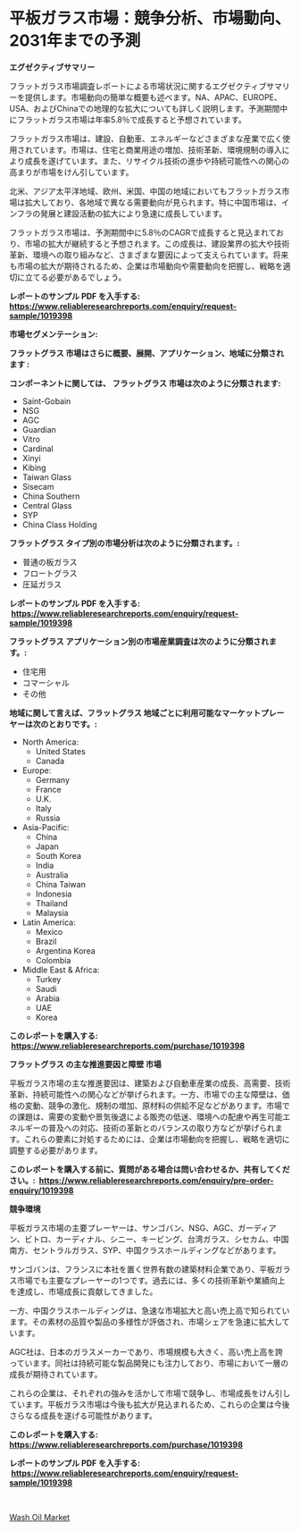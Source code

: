 <p><h1>平板ガラス市場：競争分析、市場動向、2031年までの予測</h1></p><p><strong>エグゼクティブサマリー</strong></p>
<p><p>フラットガラス市場調査レポートによる市場状況に関するエグゼクティブサマリーを提供します。市場動向の簡単な概要も述べます。NA、APAC、EUROPE、USA、およびChinaでの地理的な拡大についても詳しく説明します。予測期間中にフラットガラス市場は年率5.8％で成長すると予想されています。</p><p>フラットガラス市場は、建設、自動車、エネルギーなどさまざまな産業で広く使用されています。市場は、住宅と商業用途の増加、技術革新、環境規制の導入により成長を遂げています。また、リサイクル技術の進歩や持続可能性への関心の高まりが市場をけん引しています。</p><p>北米、アジア太平洋地域、欧州、米国、中国の地域においてもフラットガラス市場は拡大しており、各地域で異なる需要動向が見られます。特に中国市場は、インフラの発展と建設活動の拡大により急速に成長しています。</p><p>フラットガラス市場は、予測期間中に5.8％のCAGRで成長すると見込まれており、市場の拡大が継続すると予想されます。この成長は、建設業界の拡大や技術革新、環境への取り組みなど、さまざまな要因によって支えられています。将来も市場の拡大が期待されるため、企業は市場動向や需要動向を把握し、戦略を適切に立てる必要があるでしょう。</p></p>
<p><strong>レポートのサンプル PDF を入手する: <a href="https://www.reliableresearchreports.com/enquiry/request-sample/1019398">https://www.reliableresearchreports.com/enquiry/request-sample/1019398</a></strong></p>
<p><strong>市場セグメンテーション:</strong></p>
<p><strong> フラットグラス 市場はさらに概要、展開、アプリケーション、地域に分類されます :</strong></p>
<p><strong>コンポーネントに関しては、 フラットグラス 市場は次のように分類されます: &nbsp;</strong></p>
<p><ul><li>Saint-Gobain</li><li>NSG</li><li>AGC</li><li>Guardian</li><li>Vitro</li><li>Cardinal</li><li>Xinyi</li><li>Kibing</li><li>Taiwan Glass</li><li>Sisecam</li><li>China Southern</li><li>Central Glass</li><li>SYP</li><li>China Class Holding</li></ul></p>
<p><strong> フラットグラス タイプ別の市場分析は次のように分類されます。:</strong></p>
<p><ul><li>普通の板ガラス</li><li>フロートグラス</li><li>圧延ガラス</li></ul></p>
<p><strong>レポートのサンプル PDF を入手する: &nbsp;<a href="https://www.reliableresearchreports.com/enquiry/request-sample/1019398">https://www.reliableresearchreports.com/enquiry/request-sample/1019398</a></strong></p>
<p><strong> フラットグラス アプリケーション別の市場産業調査は次のように分類されます。:</strong></p>
<p><ul><li>住宅用</li><li>コマーシャル</li><li>その他</li></ul></p>
<p><strong>地域に関して言えば、フラットグラス 地域ごとに利用可能なマーケットプレーヤーは次のとおりです。:</strong></p>
<p><ul>
    <li>
        North America:
        <ul>
            <li>United States</li>
            <li>Canada</li>
        </ul>
    </li>
    <li>
        Europe:
        <ul>
            <li>Germany</li>
            <li>France</li>
            <li>U.K.</li>
            <li>Italy</li>
            <li>Russia</li>
        </ul>
    </li>
    <li>
        Asia-Pacific:
        <ul>
            <li>China</li>
            <li>Japan</li>
            <li>South Korea</li>
            <li>India</li>
            <li>Australia</li>
            <li>China Taiwan</li>
            <li>Indonesia</li>
            <li>Thailand</li>
            <li>Malaysia</li>
        </ul>
    </li>
    <li>
        Latin America:
        <ul>
            <li>Mexico</li>
            <li>Brazil</li>
            <li>Argentina Korea</li>
            <li>Colombia</li>
        </ul>
    </li>
    <li>
        Middle East & Africa:
        <ul>
            <li>Turkey</li>
            <li>Saudi</li>
            <li>Arabia</li>
            <li>UAE</li>
            <li>Korea</li>
        </ul>
    </li>
    </ul></p>
<p><strong>このレポートを購入する: &nbsp;<a href="https://www.reliableresearchreports.com/purchase/1019398">https://www.reliableresearchreports.com/purchase/1019398</a></strong></p>
<p><strong>フラットグラス の主な推進要因と障壁 市場</strong></p>
<p><p>平板ガラス市場の主な推進要因は、建築および自動車産業の成長、高需要、技術革新、持続可能性への関心などが挙げられます。一方、市場での主な障壁は、価格の変動、競争の激化、規制の増加、原材料の供給不足などがあります。市場での課題は、需要の変動や景気後退による販売の低迷、環境への配慮や再生可能エネルギーの普及への対応、技術の革新とのバランスの取り方などが挙げられます。これらの要素に対処するためには、企業は市場動向を把握し、戦略を適切に調整する必要があります。</p></p>
<p><strong>このレポートを購入する前に、質問がある場合は問い合わせるか、共有してください。:&nbsp; <a href="https://www.reliableresearchreports.com/enquiry/pre-order-enquiry/1019398">https://www.reliableresearchreports.com/enquiry/pre-order-enquiry/1019398</a></strong></p>
<p><strong>競争環境</strong></p>
<p><p>平板ガラス市場の主要プレーヤーは、サンゴバン、NSG、AGC、ガーディアン、ビトロ、カーディナル、シニー、キービング、台湾ガラス、シセカム、中国南方、セントラルガラス、SYP、中国クラスホールディングなどがあります。 </p><p>サンゴバンは、フランスに本社を置く世界有数の建築材料企業であり、平板ガラス市場でも主要なプレーヤーの1つです。過去には、多くの技術革新や業績向上を達成し、市場成長に貢献してきました。 </p><p>一方、中国クラスホールディングは、急速な市場拡大と高い売上高で知られています。その素材の品質や製品の多様性が評価され、市場シェアを急速に拡大しています。 </p><p>AGC社は、日本のガラスメーカーであり、市場規模も大きく、高い売上高を誇っています。同社は持続可能な製品開発にも注力しており、市場において一層の成長が期待されています。 </p><p>これらの企業は、それぞれの強みを活かして市場で競争し、市場成長をけん引しています。平板ガラス市場は今後も拡大が見込まれるため、これらの企業は今後さらなる成長を遂げる可能性があります。</p></p>
<p><strong>このレポートを購入する: &nbsp; <a href="https://www.reliableresearchreports.com/purchase/1019398">https://www.reliableresearchreports.com/purchase/1019398</a></strong></p>
<p><strong>レポートのサンプル PDF を入手する: &nbsp;<a href="https://www.reliableresearchreports.com/enquiry/request-sample/1019398">https://www.reliableresearchreports.com/enquiry/request-sample/1019398</a></strong><strong></strong></p>
<p>&nbsp;</p>
<p><p><a href="https://noble-drawer-34c.notion.site/Wash-Oil-Market-Analysis-and-Market-Size-Global-Industry-Overview-Market-Segmentation-and-Forecast-947181fdd50b4b259d14166df2cdcb31">Wash Oil Market</a></p></p>